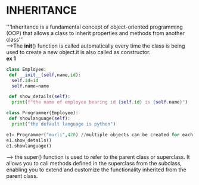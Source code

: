 # INHERITANCE  
'''Inheritance is a fundamental concept of object-oriented programming (OOP) that allows a class to inherit properties and methods from another class'''   
-->The __init__() function is called automatically every time the class is being used to create a new object.it is also called as constructor.  
**ex 1**
```py
class Employee:
 def __init__(self,name,id):
  self.id=id
  self.name=name

 def show_details(self):
  print(f"the name of employee bearing id {self.id} is {self.name}")

class Programmer(Employee):
 def showlanguage(self):
  print("the default language is python")

e1= Programmer("murli",420) //multiple objects can be created for each class
e1.show_details()
e1.showlanguage()
```
--> the super() function is used to refer to the parent class or superclass. It allows you to call methods defined in the superclass from the subclass,  
enabling you to extend and customize the functionality inherited from the parent class.   
